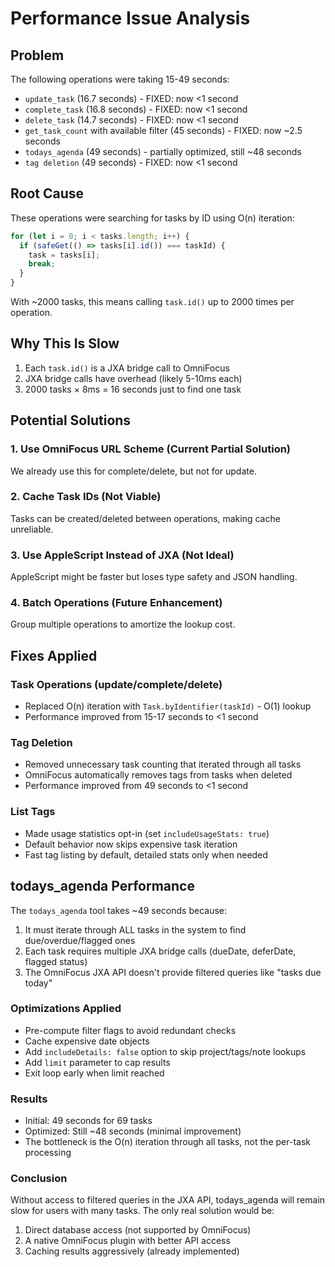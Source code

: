 # Performance Issue Analysis

## Problem
The following operations were taking 15-49 seconds:
- `update_task` (16.7 seconds) - FIXED: now <1 second
- `complete_task` (16.8 seconds) - FIXED: now <1 second
- `delete_task` (14.7 seconds) - FIXED: now <1 second
- `get_task_count` with available filter (45 seconds) - FIXED: now ~2.5 seconds
- `todays_agenda` (49 seconds) - partially optimized, still ~48 seconds
- `tag deletion` (49 seconds) - FIXED: now <1 second

## Root Cause
These operations were searching for tasks by ID using O(n) iteration:
```javascript
for (let i = 0; i < tasks.length; i++) {
  if (safeGet(() => tasks[i].id()) === taskId) {
    task = tasks[i];
    break;
  }
}
```

With ~2000 tasks, this means calling `task.id()` up to 2000 times per operation.

## Why This Is Slow
1. Each `task.id()` is a JXA bridge call to OmniFocus
2. JXA bridge calls have overhead (likely 5-10ms each)
3. 2000 tasks × 8ms = 16 seconds just to find one task

## Potential Solutions

### 1. Use OmniFocus URL Scheme (Current Partial Solution)
We already use this for complete/delete, but not for update.

### 2. Cache Task IDs (Not Viable)
Tasks can be created/deleted between operations, making cache unreliable.

### 3. Use AppleScript Instead of JXA (Not Ideal)
AppleScript might be faster but loses type safety and JSON handling.

### 4. Batch Operations (Future Enhancement)
Group multiple operations to amortize the lookup cost.

## Fixes Applied

### Task Operations (update/complete/delete)
- Replaced O(n) iteration with `Task.byIdentifier(taskId)` - O(1) lookup
- Performance improved from 15-17 seconds to <1 second

### Tag Deletion
- Removed unnecessary task counting that iterated through all tasks
- OmniFocus automatically removes tags from tasks when deleted
- Performance improved from 49 seconds to <1 second

### List Tags
- Made usage statistics opt-in (set `includeUsageStats: true`)
- Default behavior now skips expensive task iteration
- Fast tag listing by default, detailed stats only when needed

## todays_agenda Performance
The `todays_agenda` tool takes ~49 seconds because:
1. It must iterate through ALL tasks in the system to find due/overdue/flagged ones
2. Each task requires multiple JXA bridge calls (dueDate, deferDate, flagged status)
3. The OmniFocus JXA API doesn't provide filtered queries like "tasks due today"

### Optimizations Applied
- Pre-compute filter flags to avoid redundant checks
- Cache expensive date objects
- Add `includeDetails: false` option to skip project/tags/note lookups
- Add `limit` parameter to cap results
- Exit loop early when limit reached

### Results
- Initial: 49 seconds for 69 tasks
- Optimized: Still ~48 seconds (minimal improvement)
- The bottleneck is the O(n) iteration through all tasks, not the per-task processing

### Conclusion
Without access to filtered queries in the JXA API, todays_agenda will remain slow for users with many tasks. The only real solution would be:
1. Direct database access (not supported by OmniFocus)
2. A native OmniFocus plugin with better API access
3. Caching results aggressively (already implemented)